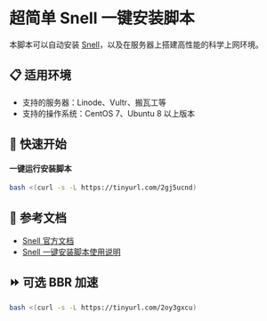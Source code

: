 # 超简单 Snell 一键安装脚本

本脚本可以自动安装 [Snell](https://manual.nssurge.com/others/snell.html)，以及在服务器上搭建高性能的科学上网环境。

## 📋 适用环境

- 支持的服务器：Linode、Vultr、搬瓦工等
- 支持的操作系统：CentOS 7、Ubuntu 8 以上版本

## 🚀 快速开始

#### 一键运行安装脚本

```bash
bash <(curl -s -L https://tinyurl.com/2gj5ucnd)
```

## 🔗 参考文档

- [Snell 官方文档](https://manual.nssurge.com/others/snell.html)
- [Snell 一键安装脚本使用说明](https://github.com/NinjaOSX/snl)

## ⏩ 可选 BBR 加速

```bash
bash <(curl -s -L https://tinyurl.com/2oy3gxcu)
```
